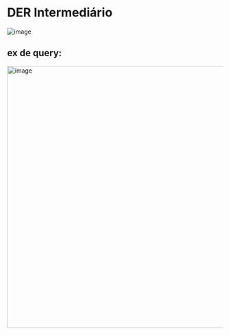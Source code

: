 # DER Intermediário

![image](https://github.com/VitordSmota/ModelagemDB/assets/86672122/b0456212-4b9b-42fa-a801-eff190b0a5e4)

## ex de query:
<img width="612" alt="image" src="https://github.com/VitordSmota/ModelagemDB/assets/86672122/27c79b8d-baf0-428e-88b9-5b8487f26697">


